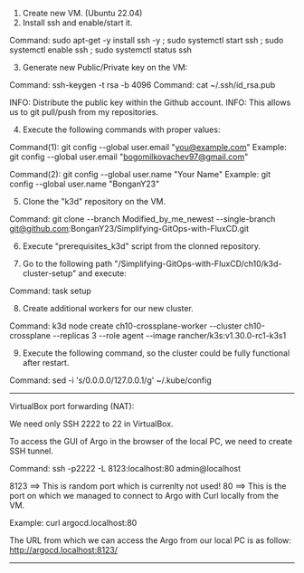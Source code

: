 1) Create new VM. (Ubuntu 22.04)
2) Install ssh and enable/start it.
	
Command: sudo apt-get -y install ssh -y ; sudo systemctl start ssh ; sudo systemctl enable ssh ; sudo systemctl status ssh
	
3) Generate new Public/Private key on the VM:

Command: ssh-keygen -t rsa -b 4096
Command: cat ~/.ssh/id_rsa.pub
	
INFO: Distribute the public key within the Github account.
INFO: This allows us to git pull/push from my repositories.

4) Execute the following commands with proper values:

Command(1): git config --global user.email "you@example.com"
Example: git config --global user.email "bogomilkovachev97@gmail.com"

Command(2): git config --global user.name "Your Name"
Example: git config --global user.name "BonganY23"

5) Clone the "k3d" repository on the VM.
	
Command: git clone --branch Modified_by_me_newest --single-branch git@github.com:BonganY23/Simplifying-GitOps-with-FluxCD.git

6) Execute "prerequisites_k3d" script from the clonned repository.

7) Go to the following path "/Simplifying-GitOps-with-FluxCD/ch10/k3d-cluster-setup" and execute:

Command: task setup

8) Create additional workers for our new cluster.
	 
Command: k3d node create ch10-crossplane-worker   --cluster ch10-crossplane   --replicas 3   --role agent   --image rancher/k3s:v1.30.0-rc1-k3s1

9) Execute the following command, so the cluster could be fully functional after restart.

Command: sed -i 's/0.0.0.0/127.0.0.1/g' ~/.kube/config


----------------------------------------------------------------------------------------------------------------------------------------------------------

VirtualBox port forwarding (NAT):

We need only SSH 2222 to 22 in VirtualBox.

To access the GUI of Argo in the browser of the local PC, we need to create SSH tunnel.

Command: ssh -p2222 -L 8123:localhost:80 admin@localhost

8123 ==> This is random port which is currenlty not used!
80 ==> This is the port on which we managed to connect to Argo with Curl locally from the VM.

Example: 
curl argocd.localhost:80

The URL from which we can access the Argo from our local PC is as follow:
http://argocd.localhost:8123/

----------------------------------------------------------------------------------------------------------------------------------------------------------



